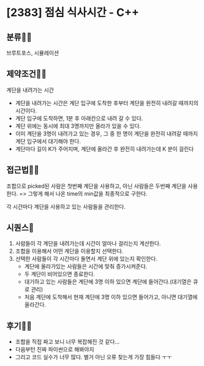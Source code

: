 # [2383] 점심 식사시간 - C++

## 분류👩‍💻

브루트포스, 시뮬레이션


## 제약조건👩‍🏫

계단을 내려가는 시간
- 계단을 내려가는 시간은 계단 입구에 도착한 후부터 계단을 완전히 내려갈 때까지의 시간이다.
- 계단 입구에 도착하면, 1분 후 아래칸으로 내려 갈 수 있다.
- 계단 위에는 동시에 최대 3명까지만 올라가 있을 수 있다.
- 이미 계단을 3명이 내려가고 있는 경우, 그 중 한 명이 계단을 완전히 내려갈 때까지 계단 입구에서 대기해야 한다.
- 계단마다 길이 K가 주어지며, 계단에 올라간 후 완전히 내려가는데 K 분이 걸린다



## 접근법🦸‍♀️
조합으로 picked된 사람은 첫번째 계단을 사용하고, 아닌 사람들은 두번째 계단을 사용한다.
=> 그렇게 해서 나온 time의 min값을 최종적으로 구한다.

각 시간마다 계단을 사용하고 있는 사람들을 관리한다.



## 시퀀스💁
1. 사람들이 각 계단을 내려가는데 시간이 얼마나 걸리는지 계산한다.
2. 조합을 이용해서 어떤 계단을 이용할지 선택한다.
3. 선택한 사람들이 각 시간마다 돌면서 계단 위에 있는지 확인한다.
     - 계단에 올라가있는 사람들은 시간에 맞춰 증가시켜준다.
     - 두 계단이 비어있으면 종료한다.
     - 대기하고 있는 사람들은 계단에 3명 이하 있으면 계단에 들어간다.(대기열은 큐로 관리)
     - 처음 계단에 도착해서 현재 계단에 3명 이하 있으면 들어가고, 아니면 대기열에 올라간다.
  



## 후기🧝‍♀️
- 조합을 직접 짜고 보니 너무 복잡해진 것 같다... 
- 다음부턴 진짜 파이썬으로 해봐야지
- 그리고 코드 실수가 너무 많다. 별거 아닌 오류 찾는게 가장 힘들다 ㅜㅜ


